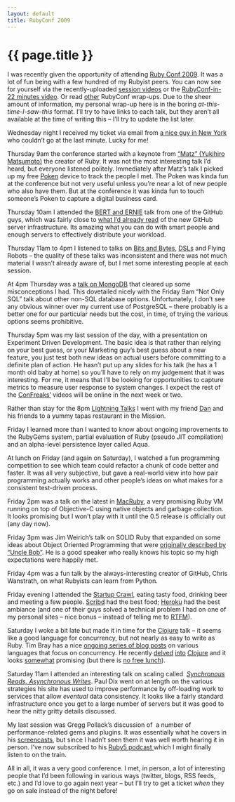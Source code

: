 ```yaml
---
layout: default
title: RubyConf 2009
---
```

# {{ page.title }}
<p>I was recently given the opportunity of attending <a href="http://www.rubyconf.org"event_item">Ruby Conf 2009</a>. It was a lot of fun being with a few hundred of my Rubyist peers. You can now see for yourself via the recently-uploaded <a href="http://rubyconf2009.confreaks.com/">session videos</a> or the <a href="http://blog.envylabs.com/2009/12/rubyconf-videos/">RubyConf-in-22 minutes video</a>. Or read <a title="Tim Bray's" href="http://www.tbray.org/ongoing/When/200x/2009/11/21/RubyConf-2009">other</a> RubyConf wrap-ups. Due to the sheer amount of information, my personal wrap-up here is in the boring <em>at-this-time-I-saw-this</em> format. I’ll try to have links to each talk, but they aren’t all available at the time of writing this – I’ll try to update the list later.</p>
<p>Wednesday night I received my ticket via email from <a href="http://jake.howmeta.com/">a nice guy in New York</a> who couldn’t go at the last minute. Lucky for me!</p>
<p>Thursday 9am the conference started with a keynote from <a href="http://en.wikipedia.org/wiki/Yukihiro_Matsumoto">“Matz” (Yukihiro Matsumoto)</a> the creator of Ruby. It was not the most interesting talk I’d heard, but everyone listened politely. Immediately after Matz’s talk I picked up my free <a href="http://www.poken.com/about">Poken</a> device to track the people I met. The Poken was kinda fun at the conference but not very useful unless you’re near a lot of new people who also have them. But at the conference it was kinda fun to touch someone’s Poken to capture a digital business card.</p>
<p>Thursday 10am I attended the <a href="http://rubyconf2009.confreaks.com/19-nov-2009-10-25-bert-and-ernie-scaling-your-ruby-site-with-erlang-tom-preston-werner.html">BERT and ERNIE</a> talk from one of the GitHub guys, which was fairly close to <a href="http://github.com/blog/531-introducing-bert-and-bert-rpc">what I’d already read</a> of the new GitHub server infrastructure. Its amazing what you can do with smart people and enough servers to effectively distribute your workload.</p>
<p>Thursday 11am to 4pm I listened to talks on <a href="http://rubyconf2009.confreaks.com/19-nov-2009-11-15-bits-bytes-and-blobs-brian-mitchell.html">Bits and Bytes</a>, <a href="http://rubyconf2009.confreaks.com/19-nov-2009-13-15-dsls-code-generation-and-new-domains-for-ruby-joel-vanderwerf.html">DSLs</a> and Flying Robots – the quality of these talks was inconsistent and there was not much material I wasn’t already aware of, but I met some interesting people at each session.</p>
<p>At 4pm Thursday was a <a href="http://www.slideshare.net/mdirolf/mongodb-at-rubyconf?src=related_normal&amp;rel=2557295">talk on MongoDB</a> that cleared up some misconceptions I had. This dovetailed nicely with the Friday 9am “Not Only SQL” talk about other non-SQL database options. Unfortunately, I don’t see any obvious winner over my current use of PostgreSQL – there probably is a better one for our particular needs but the cost, in time, of trying the various options seems prohibitive.</p>
<p>Thursday 5pm was my last session of the day, with a presentation on Experiment Driven Development. The basic idea is that rather than relying on your best guess, or your Marketing guy’s best guess about a new feature, you just test both new ideas on actual users before committing to a definite plan of action. He hasn’t put up any slides for his talk (he has a 1 month old baby at home) so you’ll have to rely on my judgement that it was interesting. For me, it means that I’ll be looking for opportunities to capture metrics to measure user response to system changes. I expect the rest of the <a href="http://rubyconf2009.confreaks.com/">ConFreaks’</a> videos will be online in the next week or two.</p>
<p>Rather than stay for the 8pm <a href="http://blog.hasmanythrough.com/2009/11/20/rubyconf-2009-lightning-talks">Lightning Talks</a> I went with my friend <a href="http://twitter.com/dan">Dan</a> and his friends to a yummy tapas restaurant in the Mission.</p>
<p>Friday I learned more than I wanted to know about ongoing improvements to the RubyGems system, partial evaluation of Ruby (pseudo JIT compilation) and an alpha-level persistence layer called Aqua.</p>
<p>At lunch on Friday (and again on Saturday), I watched a fun programming competition to see which team could refactor a chunk of code better and faster. It was all very subjective, but gave a real-world view into how pair programming actually works and other people’s ideas on what makes for a consistent test-driven process.</p>
<p>Friday 2pm was a talk on the latest in <a href="http://www.macruby.org/">MacRuby</a>, a very promising Ruby VM running on top of Objective-C using native objects and garbage collection. It looks promising but I won’t play with it until the 0.5 release is officially out (any day now).</p>
<p>Friday 3pm was Jim Weirich’s talk on SOLID Ruby that expanded on some ideas about Object Oriented Programming that were <a href="http://butunclebob.com/ArticleS.UncleBob.PrinciplesOfOod">originally described by “Uncle Bob”</a>. He is a good speaker who really knows his topic so my high expectations were happily met.</p>
<p>Friday 4pm was a fun talk by the always-interesting creator of GitHub, Chris Wanstrath, on what Rubyists can learn from Python.</p>
<p>Friday evening I attended the <a title="Map of Startup Crawl venues" href="http://maps.google.com/maps/ms?ie=UTF8&amp;hl=en&amp;msa=0&amp;msid=116134150482170869797.00047832bca7c11a7cb41&amp;ll=37.790184,-122.412672&amp;spn=0.045309,0.066261&amp;z=14">Startup Crawl</a>, eating tasty food, drinking beer and meeting a few people. <a href="http://www.scribd.com/">Scribd</a> had the best food; <a href="http://heroku.com">Heroku</a> had the best ambiance (and one of their guys solved a technical problem I had on one of my personal sites – nice bonus – instead of telling me to <a href="http://docs.heroku.com/rack">RTFM</a>).</p>
<p>Saturday I woke a bit late but made it in time for the <a href="http://clojure.org/">Clojure</a> talk – it seems like a good language for concurrency, but not nearly as easy to write as Ruby. Tim Bray has a nice <a href="http://www.tbray.org/ongoing/When/200x/2009/09/27/Concur-dot-next">ongoing series of blog posts</a> on various languages that focus on concurrency. He recently <a href="http://www.tbray.org/ongoing/When/200x/2009/10/26/Messaging">delved</a> <a href="http://www.tbray.org/ongoing/When/200x/2009/11/11/Clojure-References">into</a> <a href="http://www.tbray.org/ongoing/When/200x/2009/11/18/Clojure-Parallel-I-O">Clojure</a> and it looks <a href="http://www.tbray.org/ongoing/When/200x/2009/11/25/Clojure-grinding">somewhat</a> promising (but there is <a href="http://www.tbray.org/ongoing/When/200x/2009/11/26/No-Free-Lunch">no free lunch</a>).</p>
<p>Saturday 11am I attended an interesting talk on scaling called  <a href="http://www.pauldix.net/2009/11/resources-for-synchronous-reads-asynchronous-writes-at-rubyconf-2009.html"><em>Synchronous Reads, Asynchronous Writes</em></a>. Paul Dix went on at length on the various strategies his site has used to improve performance by off-loading work to services that allow <em>eventual</em> data consistency. It looks like a fairly standard infrastructure once you get to a large number of servers but it was good to hear the nitty gritty details discussed.</p>
<p>My last session was Gregg Pollack’s discussion of  a number of performance-related gems and plugins. It was essentially what he covers in his <a href="http://blog.envylabs.com/2009/11/scaling-rails/">screencasts</a>, but since I hadn’t seen them it was well worth hearing it in person. I’ve now subscribed to his <a href="http://ruby5.envylabs.com/">Ruby5 podcast </a>which I might finally listen to on the train.</p>
<p>All in all, it was a very good conference. I met, in person, a lot of interesting people that I’d been following in various ways (twitter, blogs, RSS feeds, etc.) and I’d love to go again next year – but I’ll try to get a ticket <em>when </em>they go on sale instead of the night before!</p>
